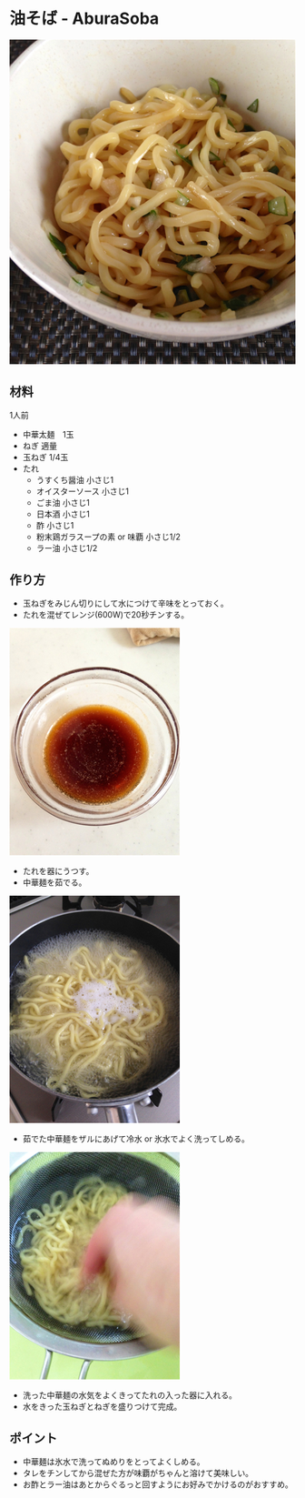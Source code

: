 #  油そば - AburaSoba

![](AburaSoba.jpg)

## 材料

1人前

- 中華太麺　1玉
- ねぎ 適量
- 玉ねぎ 1/4玉
- たれ
  - うすくち醤油      小さじ1
  - オイスターソース  小さじ1
  - ごま油            小さじ1
  - 日本酒            小さじ1
  - 酢                小さじ1
  - 粉末鶏ガラスープの素 or 味覇   小さじ1/2
  - ラー油 小さじ1/2

## 作り方

- 玉ねぎをみじん切りにして水につけて辛味をとっておく。
- たれを混ぜてレンジ(600W)で20秒チンする。

![](tare.jpg)

- たれを器にうつす。
- 中華麺を茹でる。

![](yuderu.jpg)

- 茹でた中華麺をザルにあげて冷水 or 氷水でよく洗ってしめる。

![](simeru.jpg)

- 洗った中華麺の水気をよくきってたれの入った器に入れる。
- 水をきった玉ねぎとねぎを盛りつけて完成。

## ポイント

- 中華麺は氷水で洗ってぬめりをとってよくしめる。
- タレをチンしてから混ぜた方が味覇がちゃんと溶けて美味しい。
- お酢とラー油はあとからぐるっと回すようにお好みでかけるのがおすすめ。
